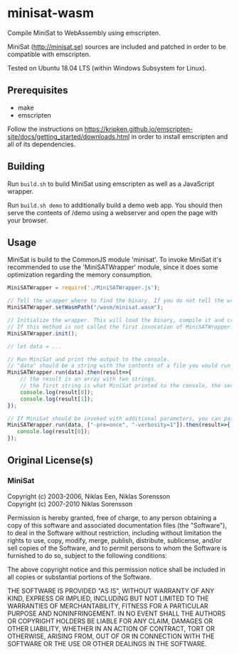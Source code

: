# minisat-wasm
Compile MiniSat to WebAssembly using emscripten.

MiniSat (http://minisat.se) sources are included and patched in order to be compatible with emscripten.

Tested on Ubuntu 18.04 LTS (within Windows Subsystem for Linux).

## Prerequisites
* make
* emscripten

Follow the instructions on https://kripken.github.io/emscripten-site/docs/getting_started/downloads.html in order to install emscripten and all of its dependencies.

## Building
Run `build.sh` to build MiniSat using emscripten as well as a JavaScript wrapper.

Run `build.sh demo` to additionally build a demo web app. You should then serve the contents of /demo using a webserver and open the page with your browser. 

## Usage
MiniSat is build to the CommonJS module 'minisat'. To invoke MiniSat it's recommended to use the 'MiniSATWrapper' module, since it does some optimization regarding the memory consumption.

```js
MiniSATWrapper = require('./MiniSATWrapper.js');

// Tell the wrapper where to find the binary. If you do not tell the wrapper where to look, it will try and load "minisat.wasm" by default.
MiniSATWrapper.setWasmPath("/wasm/minisat.wasm");

// Initialize the wrapper. This will load the binary, compile it and create the needed Memory.
// If this method is not called the first invocation of MiniSATWrapper.run() does call it.
MiniSATWrapper.init();

// let data = ...

// Run MiniSat and print the output to the console.
// "data" should be a string with the contents of a file you would run MiniSat normaly on.
MiniSATWrapper.run(data).then(result=>{
    // the result is an array with two strings.
    // the first string is what MiniSat printed to the console, the second one is the contents of a result file generated by MiniSat
    console.log(result[0]);
    console.log(result[1]);
});

// If MiniSat should be invoked with additional parameters, you can pass them too.
MiniSATWrapper.run(data, ["-pre=once", "-verbosity=1"]).then(result=>{
   console.log(result[0]);
});

```

## Original License(s)
### MiniSat
Copyright (c) 2003-2006, Niklas Een, Niklas Sorensson  
Copyright (c) 2007-2010  Niklas Sorensson

Permission is hereby granted, free of charge, to any person obtaining a
copy of this software and associated documentation files (the
"Software"), to deal in the Software without restriction, including
without limitation the rights to use, copy, modify, merge, publish,
distribute, sublicense, and/or sell copies of the Software, and to
permit persons to whom the Software is furnished to do so, subject to
the following conditions:

The above copyright notice and this permission notice shall be included
in all copies or substantial portions of the Software.

THE SOFTWARE IS PROVIDED "AS IS", WITHOUT WARRANTY OF ANY KIND, EXPRESS
OR IMPLIED, INCLUDING BUT NOT LIMITED TO THE WARRANTIES OF
MERCHANTABILITY, FITNESS FOR A PARTICULAR PURPOSE AND
NONINFRINGEMENT. IN NO EVENT SHALL THE AUTHORS OR COPYRIGHT HOLDERS BE
LIABLE FOR ANY CLAIM, DAMAGES OR OTHER LIABILITY, WHETHER IN AN ACTION
OF CONTRACT, TORT OR OTHERWISE, ARISING FROM, OUT OF OR IN CONNECTION
WITH THE SOFTWARE OR THE USE OR OTHER DEALINGS IN THE SOFTWARE.
